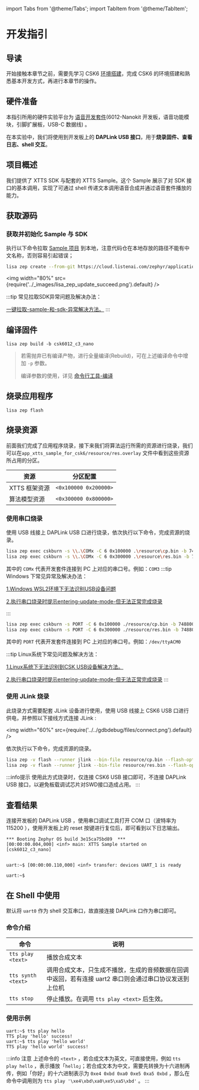 import Tabs from '@theme/Tabs';
import TabItem from '@theme/TabItem';

# 开发指引

## 导读

开始接触本章节之前，需要先学习 CSK6 [环境搭建](../../application/getting_start)，完成 CSK6 的环境搭建和熟悉基本开发方式，再进行本章节的操作。


## 硬件准备

本指引所用的硬件实验平台为 [语音开发套件](/chips/600X/overview/nanokit/kit/audio_kit)(6012-Nanokit 开发板，语音功能模块，引脚扩展板，USB-C 数据线) 。

在本实验中，我们将使用到开发板上的 **DAPLink USB 接口**，用于**烧录固件、查看日志、shell 交互**。

## 项目概述

我们提供了 XTTS SDK 与配套的 XTTS Sample。这个 Sample 展示了对 SDK 接口的基本调用，实现了可通过 shell 传递文本调用语音合成并通过语音套件播放的能力。

## 获取源码

### 获取并初始化 Sample 与 SDK

执行以下命令拉取 [Sample 项目](https://cloud.listenai.com/zephyr/applications/app_algo_xtts_sample_for_csk6) 到本地，注意代码仓在本地存放的路径不能有中文名称，否则容易引起错误；

```bash
lisa zep create --from-git https://cloud.listenai.com/zephyr/applications/app_algo_xtts_sample_for_csk6.git
```
<img
  width="80%"
  src={require('../_images/lisa_zep_update_succeed.png').default}
  />

:::tip
常见拉取SDK异常问题及解决办法：

[一键拉取-sample-和-sdk-异常解决方法。](../../FAQ/faq_application.md#一键拉取-sample-和-sdk-异常解决方法)
:::

## 编译固件

```
lisa zep build -b csk6012_c3_nano
```

> 若需抛弃已有编译产物，进行全量编译(Rebuild)，可在上述编译命令中增加 ``-p`` 参数。
>
> 编译参数的使用，详见 [命令行工具-编译](/chips/600X/tool/lisa_plugin_zephyr/build_flash_debug#原始编译)

## 烧录应用程序

```
lisa zep flash
```

## 烧录资源

前面我们完成了应用程序烧录，接下来我们将算法运行所需的资源进行烧录，我们可以在`app_xtts_sample_for_csk6/resource/res.overlay` 文件中看到这些资源所占用的分区。

| 资源           | 分区配置              |
| -------------- | --------------------- |
| XTTS 框架资源  | `<0x100000 0x200000>` |
| 算法模型资源   | `<0x300000 0x800000>` |

### 使用串口烧录

使用 USB 线接上 DAPLink USB 口进行烧录，依次执行以下命令，完成资源的烧录。

<div style={{
    border: 'solid 1px #80808080',
    padding: 12,
    borderRadius: 12
  }}>
<Tabs
    groupId="operating-systems"
    defaultValue="windows"
    values={[
        {label: 'Windows', value: 'windows'},
        {label: 'macOS / Linux', value: 'unix'}
    ]}
>
  <TabItem value="windows">

```bash
lisa zep exec cskburn -s \\.\COMx -C 6 0x100000 .\resource\cp.bin -b 748800
lisa zep exec cskburn -s \\.\COMx -C 6 0x300000 .\resource\res.bin -b 748800
```

其中的 `COMx` 代表开发套件连接到 PC 上对应的串口号。例如：`COM3`
:::tip
Windows 下常见异常及解决办法：

[1.Windows WSL2环境下无法识别USB设备问题](../../FAQ/faq_build_flash.md#wsl2环境下无法进行烧录)

[2.执行串口烧录时提示entering-update-mode-但无法正常完成烧录](../../FAQ/faq_build_flash.md#执行串口烧录时提示entering-update-mode-但无法正常完成烧录)

:::
  </TabItem>

  <TabItem value="unix">

```bash
lisa zep exec cskburn -s PORT -C 6 0x100000 ./resource/cp.bin -b 748800
lisa zep exec cskburn -s PORT -C 6 0x300000 ./resource/res.bin -b 748800
```

其中的 `PORT` 代表开发套件连接到 PC 上对应的串口号。例如：`/dev/ttyACM0`

:::tip
Linux系统下常见问题及解决方法：

[1.Linux系统下无法识别到CSK USB设备解决方法。](https://docs.listenai.com/chips/600X/FAQ/faq_env#linux%E7%B3%BB%E7%BB%9F%E4%B8%8B%E6%97%A0%E6%B3%95%E8%AF%86%E5%88%AB%E5%88%B0csk-usb%E8%AE%BE%E5%A4%87)

[2.执行串口烧录时提示entering-update-mode-但无法正常完成烧录](../../FAQ/faq_build_flash.md#执行串口烧录时提示entering-update-mode-但无法正常完成烧录)
:::

  </TabItem>

</Tabs>
</div>


### 使用 JLink 烧录

此烧录方式需要配套 JLink 设备进行使用，使用 USB 线接上 CSK6 USB 口进行供电，并参照以下接线方式连接 JLink :

<img
  width="60%"
  src={require('../../gdbdebug/files/connect.png').default}
  />

依次执行以下命令，完成资源的烧录。

```bash
lisa zep -v flash --runner jlink --bin-file resource/cp.bin --flash-opt="--base-address=0x18100000"
lisa zep -v flash --runner jlink --bin-file resource/res.bin --flash-opt="--base-address=0x18300000"
```

:::info提示
使用此方式烧录时，仅连接 CSK6 USB 接口即可，不连接 DAPLink USB 接口，以避免板载调试芯片对SWD接口造成占用。
:::

## 查看结果

连接开发板的 DAPLink USB ，使用串口调试工具打开 COM 口（波特率为 115200 ），使用开发板上的 reset 按键进行复位后，即可看到以下日志输出。

```shell
*** Booting Zephyr OS build 3e15ca75bd89  ***
[00:00:00.004,000] <inf> main: XTTS Sample started on [csk6012_c3_nano]


uart:~$ [00:00:00.110,000] <inf> transfer: devices UART_1 is ready

uart:~$
```

## 在 Shell 中使用

默认将 `uart0` 作为 shell 交互串口，故直接连接 DAPLink 口作为串口即可。

### 命令介绍

| 命令 | 说明 |
| --- | --- |
| `tts play <text>` | 播放合成文本 |
| `tts synth <text>` | 调用合成文本，只生成不播放，生成的音频数据在回调中返回，若有连接 uart2 串口则会通过串口协议发送到上位机 |
| `tts stop` | 停止播放。在调用 `tts play <text>` 后生效。 |

### 使用示例

```shell
uart:~$ tts play hello
TTS play 'hello' success!
uart:~$ tts play 'hello world'
TTS play 'hello world' success!
```

:::info 注意
上述命令的 `<text>` ，若合成文本为英文，可直接使用，例如 `tts play hello` ，表示播放「`hello`」；若合成文本为中文，需要先转换为十六进制再传，例如「你好」的十六进制表示为 `0xe4 0xbd 0xa0 0xe5 0xa5 0xbd` ，那么在命令中调用则为 `tts play '\xe4\xbd\xa0\xe5\xa5\xbd'` 。
:::